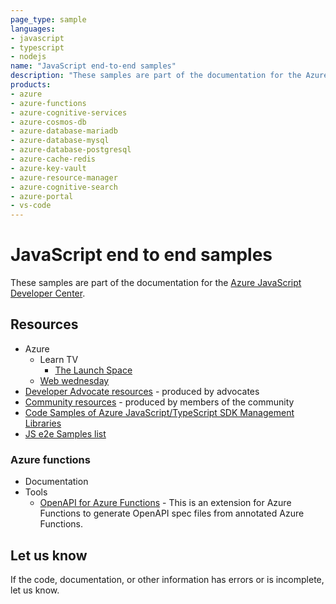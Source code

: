 ```yaml
---
page_type: sample
languages:
- javascript
- typescript
- nodejs
name: "JavaScript end-to-end samples"
description: "These samples are part of the documentation for the Azure JavaScript Developer Center - https://docs.microsoft.com/azure/developer/javascript/."
products:
- azure
- azure-functions
- azure-cognitive-services
- azure-cosmos-db
- azure-database-mariadb
- azure-database-mysql
- azure-database-postgresql
- azure-cache-redis
- azure-key-vault
- azure-resource-manager
- azure-cognitive-search
- azure-portal
- vs-code
---
```


# JavaScript end to end samples

These samples are part of the documentation for the [Azure JavaScript Developer Center](https://docs.microsoft.com/azure/developer/javascript/). 

## Resources

* Azure
    * Learn TV
        * [The Launch Space](https://github.com/microsoft/TheLaunchSpace)
    * [Web wednesday](https://channel9.msdn.com/Shows/Web-Wednesday/)
* [Developer Advocate resources](https://docs.microsoft.com/azure/developer/javascript/whats-new-developer-advocacy) - produced by advocates
* [Community resources](https://docs.microsoft.com/javascript/) - produced by members of the community
* [Code Samples of Azure JavaScript/TypeScript SDK Management Libraries](https://github.com/Azure-Samples/azure-samples-js-management)
* [JS e2e Samples list](https://docs.microsoft.com/azure/developer/javascript/how-to/common-javascript-tasks#samples-supporting-these-tasks)

### Azure functions

* Documentation
* Tools
    * [OpenAPI for Azure Functions](https://github.com/aaronpowell/azure-functions-nodejs-openapi) - This is an extension for Azure Functions to generate OpenAPI spec files from annotated Azure Functions. 

## Let us know

If the code, documentation, or other information has errors or is incomplete, let us know. 
